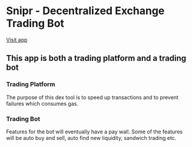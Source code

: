 # Snipr - Decentralized Exchange Trading Bot

[Visit app](https://snpr.vercel.app//)
## This app is both a trading platform and a trading bot
### Trading Platform 
The purpose of this dex tool is to speed up transactions and to prevent failures which consumes gas. 

### Trading Bot
Features for the bot will eventually have a pay wall. Some of the features will be auto buy and sell, auto find new liquidity, sandwich trading etc.